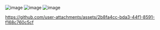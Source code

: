 ![image](https://github.com/user-attachments/assets/1c64434b-80d8-4c06-add1-99d1e8e6ecec)
![image](https://github.com/user-attachments/assets/323abee2-22fc-46df-8aa2-d2fde93444b9)
![image](https://github.com/user-attachments/assets/0adc8281-1d90-4766-a616-9b5f4bf9c78e)





https://github.com/user-attachments/assets/2b8fa4cc-bda3-44f1-8591-f168c760c5cf

